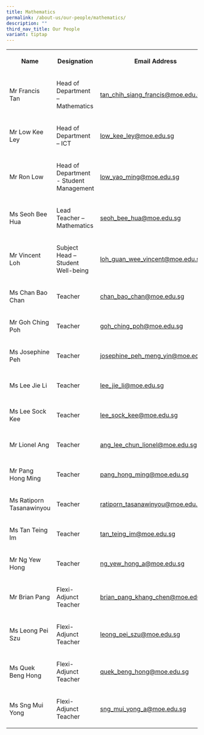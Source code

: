 ```yaml
---
title: Mathematics
permalink: /about-us/our-people/mathematics/
description: ""
third_nav_title: Our People
variant: tiptap
---
```

<table style="minWidth: 100px">
<colgroup>
<col>
<col>
<col>
<col>
</colgroup>
<tbody>
<tr>
<th rowspan="1" colspan="1">
<p>Name</p>
</th>
<th rowspan="1" colspan="1">
<p>Designation</p>
</th>
<th rowspan="1" colspan="1">
<p>Email Address</p>
</th>
<th rowspan="1" colspan="1">
<p>Contact</p>
</th>
</tr>
<tr>
<td rowspan="1" colspan="1">
<p>Mr Francis Tan</p>
</td>
<td rowspan="1" colspan="1">
<p>Head of Department – Mathematics</p>
</td>
<td rowspan="1" colspan="1">
<p><a href="mailto:tan_chih_siang_francis@moe.edu.sg" rel="noopener noreferrer nofollow" target="_blank">tan_chih_siang_francis@moe.edu.sg</a>
</p>
</td>
<td rowspan="1" colspan="1">
<p>65938-117</p>
</td>
</tr>
<tr>
<td rowspan="1" colspan="1">
<p>Mr Low Kee Ley</p>
</td>
<td rowspan="1" colspan="1">
<p>Head of Department – ICT</p>
</td>
<td rowspan="1" colspan="1">
<p><a href="mailto:low_kee_ley@moe.edu.sg" rel="noopener noreferrer nofollow" target="_blank">low_kee_ley@moe.edu.sg</a>
</p>
</td>
<td rowspan="1" colspan="1">
<p>65938-115</p>
</td>
</tr>
<tr>
<td rowspan="1" colspan="1">
<p>Mr Ron Low</p>
</td>
<td rowspan="1" colspan="1">
<p>Head of Department - Student Management</p>
</td>
<td rowspan="1" colspan="1">
<p><a href="mailto:low_yao_ming@moe.edu.sg" rel="noopener noreferrer nofollow" target="_blank">low_yao_ming@moe.edu.sg</a>
</p>
</td>
<td rowspan="1" colspan="1">
<p>65938-156</p>
</td>
</tr>
<tr>
<td rowspan="1" colspan="1">
<p>Ms Seoh Bee Hua</p>
</td>
<td rowspan="1" colspan="1">
<p>Lead Teacher – Mathematics</p>
</td>
<td rowspan="1" colspan="1">
<p><a href="mailto:seoh_bee_hua@moe.edu.sg" rel="noopener noreferrer nofollow" target="_blank">seoh_bee_hua@moe.edu.sg</a>
</p>
</td>
<td rowspan="1" colspan="1">
<p>65938-152</p>
</td>
</tr>
<tr>
<td rowspan="1" colspan="1">
<p>Mr Vincent Loh</p>
</td>
<td rowspan="1" colspan="1">
<p>Subject Head – Student Well-being</p>
</td>
<td rowspan="1" colspan="1">
<p><a href="mailto:loh_guan_wee_vincent@moe.edu.sg" rel="noopener noreferrer nofollow" target="_blank">loh_guan_wee_vincent@moe.edu.sg</a>
</p>
</td>
<td rowspan="1" colspan="1">
<p>65938-150</p>
</td>
</tr>
<tr>
<td rowspan="1" colspan="1">
<p>Ms Chan Bao Chan</p>
</td>
<td rowspan="1" colspan="1">
<p>Teacher</p>
</td>
<td rowspan="1" colspan="1">
<p><a href="mailto:chan_bao_chan@moe.edu.sg" rel="noopener noreferrer nofollow" target="_blank">chan_bao_chan@moe.edu.sg</a>
</p>
</td>
<td rowspan="1" colspan="1">
<p>65938-207</p>
</td>
</tr>
<tr>
<td rowspan="1" colspan="1">
<p>Mr Goh Ching Poh</p>
</td>
<td rowspan="1" colspan="1">
<p>Teacher</p>
</td>
<td rowspan="1" colspan="1">
<p><a href="mailto:goh_ching_poh@moe.edu.sg" rel="noopener noreferrer nofollow" target="_blank">goh_ching_poh@moe.edu.sg</a>
</p>
</td>
<td rowspan="1" colspan="1">
<p>65938-136</p>
</td>
</tr>
<tr>
<td rowspan="1" colspan="1">
<p>Ms Josephine Peh</p>
</td>
<td rowspan="1" colspan="1">
<p>Teacher</p>
</td>
<td rowspan="1" colspan="1">
<p><a href="mailto:josephine_peh_meng_yin@moe.edu.sg" rel="noopener noreferrer nofollow" target="_blank">josephine_peh_meng_yin@moe.edu.sg</a>
</p>
</td>
<td rowspan="1" colspan="1">
<p>65938-185</p>
</td>
</tr>
<tr>
<td rowspan="1" colspan="1">
<p>Ms Lee Jie Li</p>
</td>
<td rowspan="1" colspan="1">
<p>Teacher</p>
</td>
<td rowspan="1" colspan="1">
<p><a href="mailto:lee_jie_li@moe.edu.sg" rel="noopener noreferrer nofollow" target="_blank">lee_jie_li@moe.edu.sg</a>
</p>
</td>
<td rowspan="1" colspan="1">
<p>65938-157</p>
</td>
</tr>
<tr>
<td rowspan="1" colspan="1">
<p>Ms Lee Sock Kee</p>
</td>
<td rowspan="1" colspan="1">
<p>Teacher</p>
</td>
<td rowspan="1" colspan="1">
<p><a href="mailto:lee_sock_kee@moe.edu.sg" rel="noopener noreferrer nofollow" target="_blank">lee_sock_kee@moe.edu.sg</a>
</p>
</td>
<td rowspan="1" colspan="1">
<p>65938-163</p>
</td>
</tr>
<tr>
<td rowspan="1" colspan="1">
<p>Mr Lionel Ang</p>
</td>
<td rowspan="1" colspan="1">
<p>Teacher</p>
</td>
<td rowspan="1" colspan="1">
<p><a href="mailto:ang_lee_chun_lionel@moe.edu.sg" rel="noopener noreferrer nofollow" target="_blank">ang_lee_chun_lionel@moe.edu.sg</a>
</p>
</td>
<td rowspan="1" colspan="1">
<p>65938-186</p>
</td>
</tr>
<tr>
<td rowspan="1" colspan="1">
<p>Mr Pang Hong Ming</p>
</td>
<td rowspan="1" colspan="1">
<p>Teacher</p>
</td>
<td rowspan="1" colspan="1">
<p><a href="mailto:pang_hong_ming@moe.edu.sg" rel="noopener noreferrer nofollow" target="_blank">pang_hong_ming@moe.edu.sg</a>
</p>
</td>
<td rowspan="1" colspan="1">
<p>65938-125</p>
</td>
</tr>
<tr>
<td rowspan="1" colspan="1">
<p>Ms Ratiporn Tasanawinyou</p>
</td>
<td rowspan="1" colspan="1">
<p>Teacher</p>
</td>
<td rowspan="1" colspan="1">
<p><a href="mailto:ratiporn_tasanawinyou@moe.edu.sg" rel="noopener noreferrer nofollow" target="_blank">ratiporn_tasanawinyou@moe.edu.sg</a>
</p>
</td>
<td rowspan="1" colspan="1">
<p>65938-206</p>
</td>
</tr>
<tr>
<td rowspan="1" colspan="1">
<p>Ms Tan Teing Im</p>
</td>
<td rowspan="1" colspan="1">
<p>Teacher</p>
</td>
<td rowspan="1" colspan="1">
<p><a href="mailto:tan_teing_im@moe.edu.sg" rel="noopener noreferrer nofollow" target="_blank">tan_teing_im@moe.edu.sg</a>
</p>
</td>
<td rowspan="1" colspan="1">
<p>65938-137</p>
</td>
</tr>
<tr>
<td rowspan="1" colspan="1">
<p>Mr Ng Yew Hong</p>
</td>
<td rowspan="1" colspan="1">
<p>Teacher</p>
</td>
<td rowspan="1" colspan="1">
<p><a href="mailto:ng_yew_hong_a@moe.edu.sg" rel="noopener noreferrer nofollow" target="_blank">ng_yew_hong_a@moe.edu.sg</a>
</p>
</td>
<td rowspan="1" colspan="1">
<p>65938-149</p>
</td>
</tr>
<tr>
<td rowspan="1" colspan="1">
<p>Mr Brian Pang</p>
</td>
<td rowspan="1" colspan="1">
<p>Flexi-Adjunct Teacher</p>
</td>
<td rowspan="1" colspan="1">
<p><a href="mailto:brian_pang_khang_chen@moe.edu.sg" rel="noopener noreferrer nofollow" target="_blank">brian_pang_khang_chen@moe.edu.sg</a>
</p>
</td>
<td rowspan="1" colspan="1">
<p>65938-125</p>
</td>
</tr>
<tr>
<td rowspan="1" colspan="1">
<p>Ms Leong Pei Szu</p>
</td>
<td rowspan="1" colspan="1">
<p>Flexi-Adjunct Teacher</p>
</td>
<td rowspan="1" colspan="1">
<p><a href="mailto:leong_pei_szu@moe.edu.sg" rel="noopener noreferrer nofollow" target="_blank">leong_pei_szu@moe.edu.sg</a>
</p>
</td>
<td rowspan="1" colspan="1">
<p>65938-184</p>
</td>
</tr>
<tr>
<td rowspan="1" colspan="1">
<p>Ms Quek Beng Hong</p>
</td>
<td rowspan="1" colspan="1">
<p>Flexi-Adjunct Teacher</p>
</td>
<td rowspan="1" colspan="1">
<p><a href="mailto:quek_beng_hong@moe.edu.sg" rel="noopener noreferrer nofollow" target="_blank">quek_beng_hong@moe.edu.sg</a> 
</p>
</td>
<td rowspan="1" colspan="1">
<p>65938-159</p>
</td>
</tr>
<tr>
<td rowspan="1" colspan="1">
<p>Ms Sng Mui Yong</p>
</td>
<td rowspan="1" colspan="1">
<p>Flexi-Adjunct Teacher</p>
</td>
<td rowspan="1" colspan="1">
<p><a href="mailto:Sng_Mui_Yong_A@moe.edu.sg" rel="noopener noreferrer nofollow" target="_blank">sng_mui_yong_a@moe.edu.sg</a>
</p>
</td>
<td rowspan="1" colspan="1">
<p>65938-187</p>
</td>
</tr>
</tbody>
</table>
<p></p>